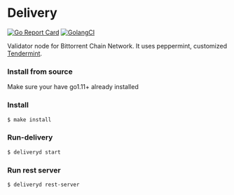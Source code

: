 # Delivery

[![Go Report Card](https://goreportcard.com/badge/github.com/panoprotocol/delivery)](https://goreportcard.com/report/github.com/panoprotocol/delivery) [![GolangCI](https://golangci.com/badges/github.com/panoprotocol/delivery.svg)](https://golangci.com/r/github.com/panoprotocol/delivery)


Validator node for Bittorrent Chain Network. It uses peppermint, customized [Tendermint](https://github.com/tendermint/tendermint).

### Install from source 

Make sure your have go1.11+ already installed

### Install 
```bash 
$ make install 
```  

### Run-delivery 
```bash 
$ deliveryd start
```

### Run rest server

```bash 
$ deliveryd rest-server 
```

